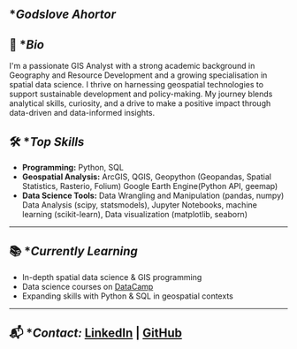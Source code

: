 ## **Godslove Ahortor*

## 👋 **Bio*

I'm a passionate GIS Analyst with a strong academic background in Geography and Resource Development and a growing specialisation in spatial data science. I thrive on harnessing geospatial technologies to support sustainable development and policy-making. My journey blends analytical skills, curiosity, and a drive to make a positive impact through data-driven and data-informed insights.

## 🛠️ **Top Skills*

- **Programming:** Python, SQL
- **Geospatial Analysis:** ArcGIS, QGIS, Geopython (Geopandas, Spatial Statistics, Rasterio, Folium)
                           Google Earth Engine(Python API, geemap)                         
- **Data Science Tools:** Data Wrangling and Manipulation (pandas, numpy)
                          Data Analysis (scipy, statsmodels),
                          Jupyter Notebooks,
                          machine learning (scikit-learn),
                          Data visualization (matplotlib, seaborn)

---

## 📚 **Currently Learning*

- In-depth spatial data science & GIS programming
- Data science courses on [DataCamp](https://www.datacamp.com/)
- Expanding skills with Python & SQL in geospatial contexts

---
## 📬 **Contact:* [LinkedIn](https://www.linkedin.com/in/godslove-ahortor-5b9b88296) | [GitHub](https://github.com/gekahortor)
